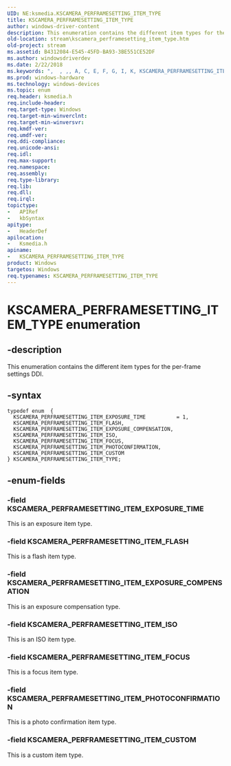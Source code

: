 ```yaml
---
UID: NE:ksmedia.KSCAMERA_PERFRAMESETTING_ITEM_TYPE
title: KSCAMERA_PERFRAMESETTING_ITEM_TYPE
author: windows-driver-content
description: This enumeration contains the different item types for the per-frame settings DDI.
old-location: stream\kscamera_perframesetting_item_type.htm
old-project: stream
ms.assetid: B4312084-E545-45FD-BA93-3BE551CE52DF
ms.author: windowsdriverdev
ms.date: 2/22/2018
ms.keywords: ",  , ,, A, C, E, F, G, I, K, KSCAMERA_PERFRAMESETTING_ITEM_CUSTOM, KSCAMERA_PERFRAMESETTING_ITEM_EXPOSURE_COMPENSATION, KSCAMERA_PERFRAMESETTING_ITEM_EXPOSURE_TIME, KSCAMERA_PERFRAMESETTING_ITEM_FLASH, KSCAMERA_PERFRAMESETTING_ITEM_FOCUS, KSCAMERA_PERFRAMESETTING_ITEM_ISO, KSCAMERA_PERFRAMESETTING_ITEM_PHOTOCONFIRMATION, KSCAMERA_PERFRAMESETTING_ITEM_TYPE, KSCAMERA_PERFRAMESETTING_ITEM_TYPE enumeration [Streaming Media Devices], M, N, P, R, S, T, Y, _, ksmedia/KSCAMERA_PERFRAMESETTING_ITEM_CUSTOM, ksmedia/KSCAMERA_PERFRAMESETTING_ITEM_EXPOSURE_COMPENSATION, ksmedia/KSCAMERA_PERFRAMESETTING_ITEM_EXPOSURE_TIME, ksmedia/KSCAMERA_PERFRAMESETTING_ITEM_FLASH, ksmedia/KSCAMERA_PERFRAMESETTING_ITEM_FOCUS, ksmedia/KSCAMERA_PERFRAMESETTING_ITEM_ISO, ksmedia/KSCAMERA_PERFRAMESETTING_ITEM_PHOTOCONFIRMATION, ksmedia/KSCAMERA_PERFRAMESETTING_ITEM_TYPE, stream.kscamera_perframesetting_item_type"
ms.prod: windows-hardware
ms.technology: windows-devices
ms.topic: enum
req.header: ksmedia.h
req.include-header: 
req.target-type: Windows
req.target-min-winverclnt: 
req.target-min-winversvr: 
req.kmdf-ver: 
req.umdf-ver: 
req.ddi-compliance: 
req.unicode-ansi: 
req.idl: 
req.max-support: 
req.namespace: 
req.assembly: 
req.type-library: 
req.lib: 
req.dll: 
req.irql: 
topictype:
-	APIRef
-	kbSyntax
apitype:
-	HeaderDef
apilocation:
-	Ksmedia.h
apiname:
-	KSCAMERA_PERFRAMESETTING_ITEM_TYPE
product: Windows
targetos: Windows
req.typenames: KSCAMERA_PERFRAMESETTING_ITEM_TYPE
---
```


# KSCAMERA_PERFRAMESETTING_ITEM_TYPE enumeration


## -description


This enumeration contains the different item types for the per-frame settings DDI.


## -syntax


````
typedef enum  { 
  KSCAMERA_PERFRAMESETTING_ITEM_EXPOSURE_TIME          = 1,
  KSCAMERA_PERFRAMESETTING_ITEM_FLASH,
  KSCAMERA_PERFRAMESETTING_ITEM_EXPOSURE_COMPENSATION,
  KSCAMERA_PERFRAMESETTING_ITEM_ISO,
  KSCAMERA_PERFRAMESETTING_ITEM_FOCUS,
  KSCAMERA_PERFRAMESETTING_ITEM_PHOTOCONFIRMATION,
  KSCAMERA_PERFRAMESETTING_ITEM_CUSTOM
} KSCAMERA_PERFRAMESETTING_ITEM_TYPE;
````


## -enum-fields




### -field KSCAMERA_PERFRAMESETTING_ITEM_EXPOSURE_TIME

This is an exposure item type.


### -field KSCAMERA_PERFRAMESETTING_ITEM_FLASH

This is a flash item type.


### -field KSCAMERA_PERFRAMESETTING_ITEM_EXPOSURE_COMPENSATION

This is an exposure compensation type.


### -field KSCAMERA_PERFRAMESETTING_ITEM_ISO

This is an ISO item type.


### -field KSCAMERA_PERFRAMESETTING_ITEM_FOCUS

This is a focus item type.


### -field KSCAMERA_PERFRAMESETTING_ITEM_PHOTOCONFIRMATION

This is a photo confirmation item type.


### -field KSCAMERA_PERFRAMESETTING_ITEM_CUSTOM

This is a custom item type.

